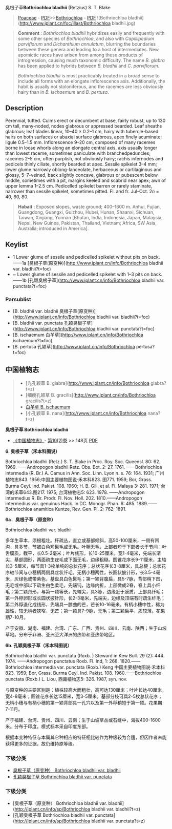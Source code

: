臭根子草**Bothriochloa bladhii** (Retzius) S. T. Blake

> [Poaceae](http://www.iplant.cn/info/Poaceae?t=foc) - [PDF](http://www.iplant.cn/foc/pdf/Poaceae.pdf)>>[Bothriochloa](http://www.iplant.cn/info/Bothriochloa?t=foc) - [PDF](http://www.iplant.cn/foc/pdf/Bothriochloa.pdf)
![Bothriochloa bladhii](http://www.iplant.cn/foc/illast/Bothriochloa bladhii.jpg)

> **Comment** : 
> *Bothriochloa bladhii* hybridizes easily and frequently with some other species of *Bothriochloa*, and also with *Capillipedium parviflorum* and *Dichanthium annulatum*, blurring the boundaries between these genera and leading to a host of intermediates. New, apomictic races have arisen from among these products of introgression, causing much taxonomic difficulty. The name *B. glabra* has been applied to hybrids between *B. bladhii* and *C. parviflorum*.
>
> *Bothriochloa bladhii* is most practicably treated in a broad sense to include all forms with an elongate inflorescence axis. Additionally, the habit is usually not stoloniferous, and the racemes are less obviously hairy than in *B. ischaemum* and *B. pertusa*.

## Description

Perennial, tufted. Culms erect or decumbent at base, fairly robust, up to 130 cm tall, many-noded, nodes glabrous or appressed bearded. Leaf sheaths glabrous; leaf blades linear, 10–40 × 0.2–1 cm, hairy with tubercle-based hairs on both surfaces or abaxial surface glabrous, apex finely acuminate; ligule 0.5–1.5 mm. Inflorescence 9–20 cm, composed of many racemes borne in loose whorls along an elongate central axis, axis usually longer than lowest raceme, sometimes paniculate with branchedpeduncles; racemes 2–5 cm, often purplish, not obviously hairy; rachis internodes and pedicels thinly ciliate, shortly bearded at apex. Sessile spikelet 3–4 mm; lower glume narrowly oblong-lanceolate, herbaceous or cartilaginous and glossy, 5–7-veined, back slightly concave, glabrous or pubescent below middle, sometimes with a pit, margins keeled and scabrid near apex; awn of upper lemma 1–2.5 cm. Pedicelled spikelet barren or rarely staminate, narrower than sessile spikelet, sometimes pitted. Fl. and fr. Jul–Oct. 2*n* = 40, 60, 80.

> **Habait** : 
> Exposed slopes, waste ground; 400–1600 m. Anhui, Fujian, Guangdong, Guangxi, Guizhou, Hubei, Hunan, Shaanxi, Sichuan, Taiwan, Xinjiang, Yunnan [Bhutan, India, Indonesia, Japan, Malaysia, Nepal, New Guinea, Pakistan, Thailand, Vietnam; Africa, SW Asia, Australia; introduced in America].

## Keylist

* 1 Lower glume of sessile and pedicelled spikelet without pits on back.——1a [臭根子草(原变种)](http://www.iplant.cn/info/Bothriochloa bladhii var. bladhii?t=foc)
* ~ Lower glume of sessile and pedicelled spikelet with 1–3 pits on back.——1b [孔颖臭根子草](http://www.iplant.cn/info/Bothriochloa bladhii var. punctata?t=foc)

### Parsublist

* [B.  bladhii var. bladhii  臭根子草(原变种)](http://www.iplant.cn/info/Bothriochloa bladhii var. bladhii?t=foc)
* [B.  bladhii var. punctata  孔颖臭根子草](http://www.iplant.cn/info/Bothriochloa bladhii var. punctata?t=foc)
* [B.  ischaemum  白羊草](http://www.iplant.cn/info/Bothriochloa ischaemum?t=foc)
* [B.  pertusa  孔颖草](http://www.iplant.cn/info/Bothriochloa pertusa?t=foc)

## 中国植物志

> * [光孔颖草  B.  glabra](http://www.iplant.cn/info/Bothriochloa glabra?t=z)
> * [细瘦孔颖草  B.  gracilis](http://www.iplant.cn/info/Bothriochloa gracilis?t=z)
> * [白羊草  B.  ischaemum](Bothriochloa-ischaemum-白羊草.md)
> * [小孔颖草  B.  nana](http://www.iplant.cn/info/Bothriochloa nana?t=z)

**臭根子草 Bothriochloa bladhii**

* [《中国植物志》](http://www.iplant.cn/frps)- [第10(2)卷](http://www.iplant.cn/frps/vol/10(2)) >> 148页 [PDF](http://www.iplant.cn/frps/pdf/10(2)/148.pdf)

**6. 臭根子草（禾本科图说）**

Bothriochloa bladhii (Retz.) S. T. Blake in Proc. Roy. Soc. Queensl. 80: 62. 1969. ——Andropogon bladhii Retz. Obs. Bot. 2: 27. 1761. ——Bothriochloa intermedia (R. Br.) A. Camus in Ann. Soc. Linn. Lyon n. s. 76: 164. 1931; 广州植物志843. 1956;中国主要植物图说·禾本科823. 图771. 1959; Bor, Grass. Burma Ceyl. Ind. Pakist. 108. 1960; H. B. Gill. et al. Fl. Malaya 3: 281. 1971; 台湾的禾草643.图217. 1975; 台湾植物志5: 623. 1978. ——Andropogon intermedius R. Br. Prodr. Fl. Nov. Holl. 202. 1810.——Andropogon intermedius var. genuinus Hack. in DC. Monogr. Phan. 6: 485. 1889.——Bothriochloa anamitica Kuntze, Rev. Gen. Pl. 2: 762: 1891.

**6a．臭根子草（原变种）**

Bothriochloa bladhii var. bladhii

多年生草本，须根粗壮。秆疏丛，直立或基部倾斜，高50-100厘米，一侧有凹沟，具多节，节被白色短髯毛或无毛。叶鞘无毛，上部者短于下部者长于节间；叶舌膜质，截平，长0.5-2毫米；叶片线形，长10-25厘米，宽1-4毫米，先端长渐尖，基部圆形，两面疏生疣毛或下面无毛，边缘粗糙。圆锥花序长9-11厘米，主轴长3-5厘米，每节具1-3枚单纯的总状花序；总状花序长3-8厘米，具总梗；总状花序轴节间与小穗柄两侧具丝状纤毛。无柄小穗两性，长圆状披针形，长3.5-4毫米，灰绿色或带紫色，基盘具白色髯毛；第一颖背腹扁，具5-7脉，背部稍下凹，无毛或中部以下疏生白色柔毛，先端钝，边缘内折，上部微成2脊，脊上具小纤毛；第二颖舟形，与第一颖等长，先端尖，具3脉，边缘近于膜质，上部具纤毛；第一外稃卵形或长圆状披针形，长2-3毫米，先端尖，边缘及顶端有时疏生纤毛；第二外稃退化成线形，先端具一膝曲的芒，芒长10-16毫米。有柄小穗中性，稀为雄性，较无柄者狭窄，无芒；第一颖具7-9脉，无毛；第二颖扁平，质较薄。花果期7-10月。

产于安徽、湖南、福建、台湾、广东、广西、贵州、四川、云南、陕西；生于山坡草地。分布于非洲、亚洲至大洋洲的热带和亚热带地区。

**6b. 孔颖臭根子草（禾本科图说）**

Bothriochloa bladhii var. punctata (Roxb. ) Steward in Kew Bull. 29 (2): 444. 1974. ——Andropogon punctatus Roxb. Fl. Ind, 1: 268. 1820.——Bothriochloa intermedia var. punctata (Roxb.) Keng 中国主要植物图说·禾本科823. 1959; Bor, Grass. Burma Ceyl. Ind. Pakist. 108. 1960.——Bothriochloa punctata (Roxb.) L. Liou, 西藏植物志5: 326. 1987, syn. nov.

与原变种的主要区别是：植株较高大而粗壮，高可达130厘米；叶片长达40厘米，宽4-8毫米；圆锥花序长达15厘米，宽3-5厘米，基部分枝可具2-5枚总状花序；无柄小穗与有柄小穗的第一颖背部具一孔穴以及第一外稃稍短于第一颖。花果期7-11月。

产于福建、台湾、贵州、四川、云南；生于山坡草丛或石缝中，海拔400-1600米。分布于印度。模式标本采自印度东部。

根据本变种特征与本属其它种相应的特征相比较作为种级较为合适，但因作者未能获得更多的证据，故仍维持原等级。

### 下级分类
* [臭根子草（原变种）  Bothriochloa bladhii var. bladhii](Bothriochloa-bladhii-var-bladhii-臭根子草(原变种).md)
* [孔颖臭根子草  Bothriochloa bladhii var. punctata](Bothriochloa-bladhii-var-punctata-孔颖臭根子草.md)

### 下级分类
* [臭根子草（原变种）  Bothriochloa bladhii var. bladhii](http://iplant.cn/info/sp/Bothriochloa bladhii var. bladhii?t=z)
* [孔颖臭根子草  Bothriochloa bladhii var. punctata](http://iplant.cn/info/sp/Bothriochloa bladhii var. punctata?t=z)
